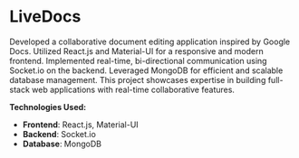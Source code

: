 # LiveDocs

Developed a collaborative document editing application inspired by Google Docs. Utilized React.js and Material-UI for a responsive and modern frontend. Implemented real-time, bi-directional communication using Socket.io on the backend. Leveraged MongoDB for efficient and scalable database management. This project showcases expertise in building full-stack web applications with real-time collaborative features.

**Technologies Used:**

- **Frontend**: React.js, Material-UI
- **Backend**: Socket.io
- **Database**: MongoDB

